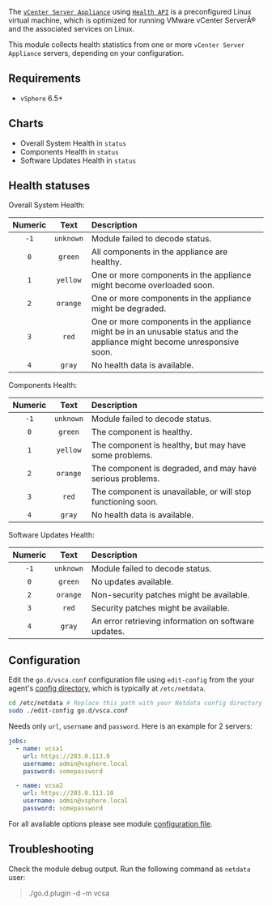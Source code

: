 

The [`vCenter Server Appliance`](https://docs.vmware.com/en/VMware-vSphere/6.5/com.vmware.vsphere.vcsa.doc/GUID-223C2821-BD98-4C7A-936B-7DBE96291BA4.html) using [`Health API`](https://code.vmware.com/apis/60/vcenter-server-appliance-management) is a preconfigured Linux virtual machine, which is optimized for running VMware vCenter ServerÂ® and the associated services on Linux.

This module collects health statistics from one or more `vCenter Server Appliance` servers, depending on your configuration.

## Requirements

-  `vSphere` 6.5+

## Charts

-   Overall System Health in `status`
-   Components Health in `status`
-   Software Updates Health in `status`

## Health statuses
    
Overall System Health:

| Numeric | Text | Description |
| :---: | :---: | :--- |
| `-1`  | `unknown`  | Module failed to decode status.|
| `0`   | `green`  | All components in the appliance are healthy.|
| `1`   | `yellow`  | One or more components in the appliance might become overloaded soon.|
| `2`   | `orange`  | One or more components in the appliance might be degraded.|
| `3`   | `red`  | One or more components in the appliance might be in an unusable status and the appliance might become unresponsive soon.|
| `4`   | `gray`  | No health data is available.|

Components Health:

| Numeric | Text | Description |
| :---: | :---: | :--- |
| `-1`  | `unknown`  | Module failed to decode status.|
| `0`   | `green`  | The component is healthy.|
| `1`   | `yellow`  | The component is healthy, but may have some problems.|
| `2`   | `orange`  | The component is degraded, and may have serious problems.|
| `3`   | `red`  | The component is unavailable, or will stop functioning soon.|
| `4`   | `gray`  | No health data is available.|

Software Updates Health:

| Numeric | Text | Description |
| :---: | :---: | :--- |
| `-1`  | `unknown`  | Module failed to decode status.|
| `0`   | `green`  | No updates available.|
| `2`   | `orange`  | Non-security patches might be available.|
| `3`   | `red`  | Security patches might be available.|
| `4`   | `gray`  | An error retrieving information on software updates.|


## Configuration

Edit the `go.d/vsca.conf` configuration file using `edit-config` from the your agent's [config
directory](/docs/step-by-step/step-04#find-your-netdataconf-file), which is typically at `/etc/netdata`.

```bash
cd /etc/netdata # Replace this path with your Netdata config directory
sudo ./edit-config go.d/vsca.conf
```

Needs only `url`, `username` and `password`. Here is an example for 2 servers:

```yaml
jobs:
  - name: vcsa1
    url: https://203.0.113.0
    username: admin@vsphere.local
    password: somepassword

  - name: vcsa2
    url: https://203.0.113.10
    username: admin@vsphere.local
    password: somepassword
```

For all available options please see module [configuration file](https://github.com/netdata/go.d.plugin/blob/master/config/go.d/vcenter.conf).

## Troubleshooting

Check the module debug output. Run the following command as `netdata` user:

> ./go.d.plugin -d -m vcsa
